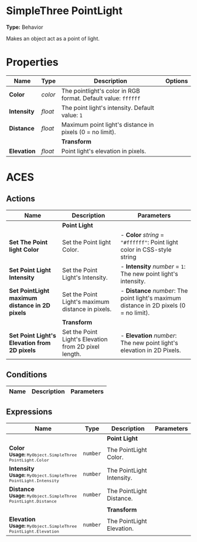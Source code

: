 # SimpleThree PointLight
**Type:** Behavior

Makes an object act as a point of light.

# Properties

| Name | Type | Description | Options |
|------|------|-------------|---------|
|**Color**| _color_ | The pointlight's color in RGB format. Default value: `ffffff` |  |
|**Intensity**| _float_ | The point light's intensity. Default value: `1` |  |
|**Distance**| _float_ | Maximum point light's distance in pixels (0 = no limit).  |  |
| | | **Transform**| |
|**Elevation**| _float_ | Point light's elevation in pixels.  |  |

# ACES

## Actions

| Name | Description | Parameters |
|------|-------------|------------|
| |**Point Light**| |
|**Set The Point light Color**| Set the Point light Color. | - **Color** _string_ = `"#ffffff"`: Point light color in CSS-style string  |
|**Set Point Light Intensity**| Set the Point Light's Intensity. | - **Intensity** _number_ = `1`: The new point light's intensity.  |
|**Set PointLight maximum distance in 2D pixels**| Set the Point Light's maximum distance in pixels. | - **Distance** _number_: The point light's maximum distance in 2D pixels (0 = no limit).  |
| |**Transform**| |
|**Set Point Light's Elevation from 2D pixels**| Set the Point Light's Elevation from 2D pixel length. | - **Elevation** _number_: The new point light's elevation in 2D Pixels.  |

## Conditions

| Name | Description | Parameters |
|------|-------------|------------|

## Expressions

| Name | Type | Description | Parameters |
|------|------|-------------|------------|
| | |**Point Light**| |
|**Color**<br/><small>**Usage:** `MyObject.SimpleThree PointLight.Color`</small>|`number`| The PointLight Color. |  |
|**Intensity**<br/><small>**Usage:** `MyObject.SimpleThree PointLight.Intensity`</small>|`number`| The PointLight Intensity. |  |
|**Distance**<br/><small>**Usage:** `MyObject.SimpleThree PointLight.Distance`</small>|`number`| The PointLight Distance. |  |
| | |**Transform**| |
|**Elevation**<br/><small>**Usage:** `MyObject.SimpleThree PointLight.Elevation`</small>|`number`| The PointLight Elevation. |  |